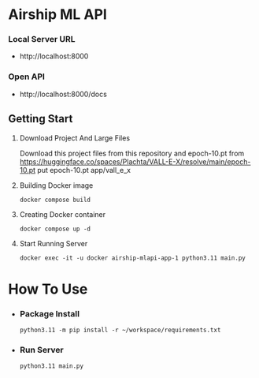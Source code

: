 # Airship ML API

### Local Server URL
- http://localhost:8000
### Open API
- http://localhost:8000/docs

## Getting Start

1. Download Project And Large Files

    Download this project files from this repository and epoch-10.pt from https://huggingface.co/spaces/Plachta/VALL-E-X/resolve/main/epoch-10.pt
    put epoch-10.pt app/vall_e_x 

2. Building Docker image

    `docker compose build`

3. Creating Docker container

    `docker compose up -d`

4. Start Running Server
    
    `docker exec -it -u docker airship-mlapi-app-1 python3.11 main.py`

# How To Use

- ### Package Install

    `python3.11 -m pip install -r ~/workspace/requirements.txt`

- ### Run Server
    `python3.11 main.py`
